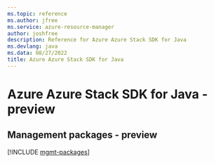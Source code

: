 ```yaml
---
ms.topic: reference
ms.author: jfree
ms.service: azure-resource-manager
author: joshfree
description: Reference for Azure Azure Stack SDK for Java
ms.devlang: java
ms.data: 08/27/2022
title: Azure Azure Stack SDK for Java
---
```

# Azure Azure Stack SDK for Java - preview

## Management packages - preview
[!INCLUDE [mgmt-packages](azure-stack-mgmt-index.md)]
